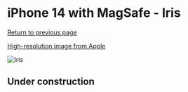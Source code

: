 # iPhone 14 with MagSafe - Iris

[Return to previous page](/iphone_14)

[High-resolution image from Apple](https://store.storeimages.cdn-apple.com/8756/as-images.apple.com/is/MQUA3?wid=4500&hei=4500&fmt=png)

<div style="width: 500px"><img src="/almost_uncompressed/MQUA3.webp" alt="Iris"></div>

## Under construction
